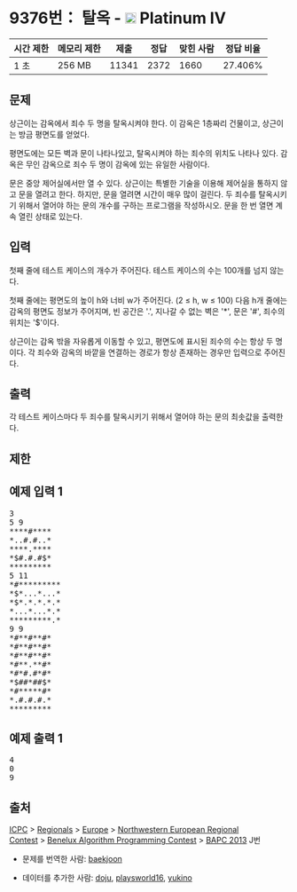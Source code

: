 # 9376번： 탈옥 - <img src="https://static.solved.ac/tier_small/17.svg" style="height:20px" /> Platinum IV



| 시간 제한 | 메모리 제한 | 제출 | 정답 | 맞힌 사람 | 정답 비율 |
| --- | --- | --- | --- | --- | --- |
| 1 초 | 256 MB | 11341 | 2372 | 1660 | 27.406% |
## 문제

상근이는 감옥에서 죄수 두 명을 탈옥시켜야 한다. 이 감옥은 1층짜리 건물이고, 상근이는 방금 평면도를 얻었다.

평면도에는 모든 벽과 문이 나타나있고, 탈옥시켜야 하는 죄수의 위치도 나타나 있다. 감옥은 무인 감옥으로 죄수 두 명이 감옥에 있는 유일한 사람이다.

문은 중앙 제어실에서만 열 수 있다. 상근이는 특별한 기술을 이용해 제어실을 통하지 않고 문을 열려고 한다. 하지만, 문을 열려면 시간이 매우 많이 걸린다. 두 죄수를 탈옥시키기 위해서 열어야 하는 문의 개수를 구하는 프로그램을 작성하시오. 문을 한 번 열면 계속 열린 상태로 있는다.

## 입력

첫째 줄에 테스트 케이스의 개수가 주어진다. 테스트 케이스의 수는 100개를 넘지 않는다.

첫째 줄에는 평면도의 높이 h와 너비 w가 주어진다. (2 ≤ h, w ≤ 100) 다음 h개 줄에는 감옥의 평면도 정보가 주어지며, 빈 공간은 '.', 지나갈 수 없는 벽은 '*', 문은 '#', 죄수의 위치는 '\$'이다.

상근이는 감옥 밖을 자유롭게 이동할 수 있고, 평면도에 표시된 죄수의 수는 항상 두 명이다. 각 죄수와 감옥의 바깥을 연결하는 경로가 항상 존재하는 경우만 입력으로 주어진다.

## 출력

각 테스트 케이스마다 두 죄수를 탈옥시키기 위해서 열어야 하는 문의 최솟값을 출력한다.

## 제한

## 예제 입력 1

<pre>3
5 9
****#****
*..#.#..*
****.****
*$#.#.#$*
*********
5 11
*#*********
*$*...*...*
*$*.*.*.*.*
*...*...*.*
*********.*
9 9
*#**#**#*
*#**#**#*
*#**#**#*
*#**.**#*
*#*#.#*#*
*$##*##$*
*#*****#*
*.#.#.#.*
*********
</pre>
## 예제 출력 1

<pre>4
0
9
</pre>
## 출처

[](https://creativecommons.org/licenses/by-sa/3.0/)

[ICPC](/category/1) > [Regionals](/category/7) > [Europe](/category/10) > [Northwestern European Regional Contest](/category/15) > [Benelux Algorithm Programming Contest](/category/89) > [BAPC 2013](/category/detail/1160) J번

- 문제를 번역한 사람: [baekjoon](/user/baekjoon)

- 데이터를 추가한 사람: [doju](/user/doju), [playsworld16](/user/playsworld16), [yukino](/user/yukino)